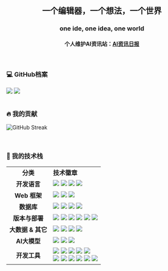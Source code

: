 <div align="center">
<h2 align="center">一个编辑器，一个想法，一个世界</h2>
<h3 align="center">one ide, one idea, one world</h3>
<h4 align="center">个人维护AI资讯站：<a href="https://ai.hubtoday.app" alt="AI资讯日报" >AI资讯日报</a></h4>
</div>

  </br>  
  <h3>💻 GitHub档案</h3>
    <div style='margin-right:5vw;'>
        <img align="center" src="https://github-readme-stats.vercel.app/api?username=justlovemaki&bg_color=ffffff00&text_color=666666&hide=contribs&show_icons=true&rank_icon=github&locale=cn" />
        <img align="center" src="https://github-readme-stats.vercel.app/api/top-langs/?username=justlovemaki&layout=compact&bg_color=ffffff00&text_color=666666&show_icons=true&locale=cn" />
    </div>
  <br/>

  <h3>🔥 我的贡献</h3>
    <p>
      <img align="center" src="https://github-readme-streak-stats-rho-lime.vercel.app?user=justlovemaki&border_radius=12&locale=zh_Hans&card_width=755" alt="GitHub Streak" />
    </p>
  <br/>
  
  <h3>🚀 我的技术栈</h3>
  <table>
    <tr>
      <td align="center"><strong>分类</strong></td>
      <td><strong>技术徽章</strong></td>
    </tr>
    <tr>
      <td align="center"><strong>开发语言</strong></td>
      <td>
        <img src="https://img.shields.io/badge/Java-ED8B00?style=for-the-badge&logo=openjdk&logoColor=white"/>
        <img src="https://img.shields.io/badge/JavaScript-F7DF1E?style=for-the-badge&logo=javascript&logoColor=black"/>
        <img src="https://img.shields.io/badge/Python-3776AB?style=for-the-badge&logo=python&logoColor=white"/>
        <img src="https://img.shields.io/badge/Shell-4EAA25?style=for-the-badge&logo=gnubash&logoColor=white"/>
      </td>
    </tr>
    <tr>
      <td align="center"><strong>Web 框架</strong></td>
      <td>
        <img src="https://img.shields.io/badge/Spring-6DB33F?style=for-the-badge&logo=spring&logoColor=white"/>
        <img src="https://img.shields.io/badge/Node.js-339933?style=for-the-badge&logo=nodedotjs&logoColor=white"/>
        <img src="https://img.shields.io/badge/FastAPI-009688?style=for-the-badge&logo=fastapi&logoColor=white"/>
      </td>
    </tr>
    <tr>
      <td align="center"><strong>数据库</strong></td>
      <td>
        <img src="https://img.shields.io/badge/MySQL-4479A1?style=for-the-badge&logo=mysql&logoColor=white"/>
        <img src="https://img.shields.io/badge/PostgreSQL-4169E1?style=for-the-badge&logo=postgresql&logoColor=white"/>
        <img src="https://img.shields.io/badge/Redis-DC382D?style=for-the-badge&logo=redis&logoColor=white"/>
        <img src="https://img.shields.io/badge/MongoDB-47A248?style=for-the-badge&logo=mongodb&logoColor=white"/>
      </td>
    </tr>
    <tr>
      <td align="center"><strong>版本与部署</strong></td>
      <td>
        <img src="https://img.shields.io/badge/Git-F05032?style=for-the-badge&logo=git&logoColor=white"/>
        <img src="https://img.shields.io/badge/Jenkins-D24939?style=for-the-badge&logo=jenkins&logoColor=white"/>
        <img src="https://img.shields.io/badge/GitLab-FC6D26?style=for-the-badge&logo=gitlab&logoColor=white"/>
        <img src="https://img.shields.io/badge/GitHub%20Actions-2088FF?style=for-the-badge&logo=githubactions&logoColor=white"/>
        <img src="https://img.shields.io/badge/Docker-2496ED?style=for-the-badge&logo=docker&logoColor=white"/>
        <img src="https://img.shields.io/badge/Kubesphere-3299CC?style=for-the-badge&logo=kubernetes&logoColor=white"/>
      </td>
    </tr>
    <tr>
      <td align="center"><strong>大数据 & 其它</strong></td>
      <td>
        <img src="https://img.shields.io/badge/Apache%20Hadoop-66CCFF?style=for-the-badge&logo=apache&logoColor=black"/>
        <img src="https://img.shields.io/badge/Apache%20Flink-E6526F?style=for-the-badge&logo=apacheflink&logoColor=white"/>
        <img src="https://img.shields.io/badge/RabbitMQ-FF6600?style=for-the-badge&logo=rabbitmq&logoColor=white"/>
        <img src="https://img.shields.io/badge/Elasticsearch-005571?style=for-the-badge&logo=elasticsearch&logoColor=white"/>
      </td>
    </tr>
    <tr>
      <td align="center"><strong>AI大模型</strong></td>
      <td>
        <img src="https://img.shields.io/badge/Gemini-4285F4?style=for-the-badge&logo=google&logoColor=white"/>
        <img src="https://img.shields.io/badge/Claude-D97E74?style=for-the-badge&logo=anthropic&logoColor=white"/>
        <img src="https://img.shields.io/badge/通义千问-FF9900?style=for-the-badge&logo=alibabacloud&logoColor=white"/>
      </td>
    </tr>
    <tr>
      <td align="center"><strong>开发工具</strong></td>
      <td>
        <!-- IDE & 编辑器 -->
        <img src="https://img.shields.io/badge/IntelliJ_IDEA-000000.svg?style=for-the-badge&logo=intellij-idea&logoColor=white"/>
        <img src="https://img.shields.io/badge/VS_Code-007ACC?style=for-the-badge&logo=visual-studio-code&logoColor=white"/>
        <img src="https://img.shields.io/badge/Claude_Code-D97E74?style=for-the-badge&logo=anthropic&logoColor=white"/>
        <img src="https://img.shields.io/badge/Kilo-555555?style=for-the-badge"/>
        <img src="https://img.shields.io/badge/Trae-555555?style=for-the-badge"/>
        <br/>
        <!-- 数据库 & 调试工具 -->
        <img src="https://img.shields.io/badge/DBeaver-382923?style=for-the-badge&logo=dbeaver&logoColor=white"/>
        <img src="https://img.shields.io/badge/Apifox-FF6600?style=for-the-badge&logo=apifox&logoColor=white"/>
        <img src="https://img.shields.io/badge/Postman-FF6C37?style=for-the-badge&logo=postman&logoColor=white"/>
        <img src="https://img.shields.io/badge/Charles-1A72E3?style=for-the-badge"/>
        <img src="https://img.shields.io/badge/Arthas-009966?style=for-the-badge"/>
        <img src="https://img.shields.io/badge/JMeter-D22128?style=for-the-badge&logo=apachejmeter&logoColor=white"/>
      </td>
    </tr>
  </table>
  <br/>
